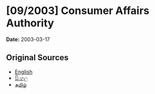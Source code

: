 # [09/2003] Consumer Affairs Authority

**Date:** 2003-03-17

## Original Sources

- [English](https://documents.gov.lk/view/acts/2003/3/09-2003_E.pdf)
- [සිංහල](https://documents.gov.lk/view/acts/2003/3/09-2003_S.pdf)
- [தமிழ்](https://documents.gov.lk/view/acts/2003/3/09-2003_T.pdf)
